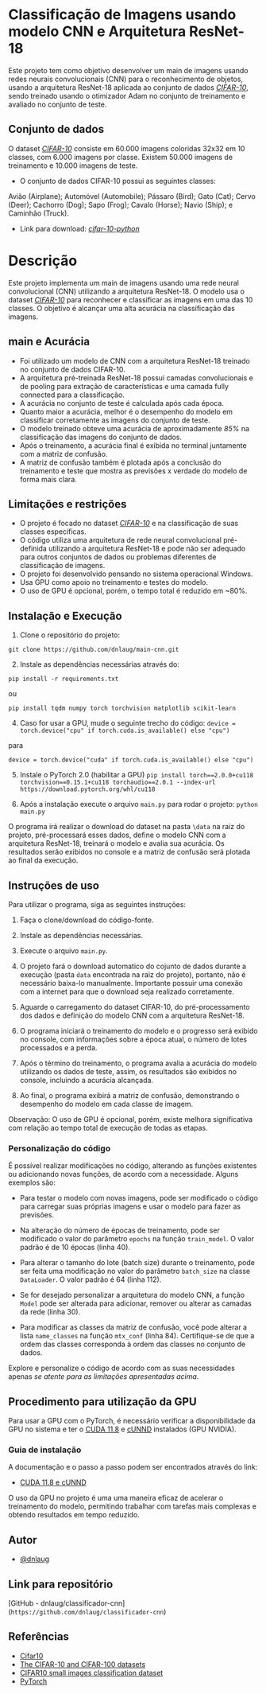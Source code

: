 # Classificação de Imagens usando modelo CNN e Arquitetura ResNet-18

Este projeto tem como objetivo desenvolver um main de imagens usando redes neurais convolucionais (CNN) para o reconhecimento de objetos, usando a arquitetura ResNet-18 aplicada ao conjunto de dados [_CIFAR-10_](https://www.cs.toronto.edu/~kriz/cifar.html), 
sendo treinado usando o otimizador Adam no conjunto de treinamento e avaliado no conjunto de teste.

## Conjunto de dados
O dataset [_CIFAR-10_](https://www.cs.toronto.edu/~kriz/cifar.html) consiste em 60.000 imagens coloridas 32x32 em 10 classes, com 6.000 imagens por classe. Existem 50.000 imagens de treinamento e 10.000 imagens de teste. 

- O conjunto de dados CIFAR-10 possui as seguintes classes:

Avião (Airplane); Automóvel (Automobile); Pássaro (Bird); Gato (Cat); Cervo (Deer); Cachorro (Dog); Sapo (Frog); Cavalo (Horse); Navio (Ship); e Caminhão (Truck).

- Link para download: [_cifar-10-python_](https://www.cs.toronto.edu/~kriz/cifar-10-python.tar.gz) 

# Descrição

Este projeto implementa um main de imagens usando uma rede neural convolucional (CNN) utilizando a arquitetura ResNet-18. O modelo usa o dataset [_CIFAR-10_](https://www.cs.toronto.edu/~kriz/cifar.html) para reconhecer e classificar as imagens em uma das 10 classes. O objetivo é alcançar uma alta acurácia na classificação das imagens.

## main e Acurácia

- Foi utilizado um modelo de CNN com a arquitetura ResNet-18 treinado no conjunto de dados CIFAR-10. 
- A arquitetura pré-treinada ResNet-18 possui camadas convolucionais e de pooling para extração de características e uma camada fully connected para a classificação. 
- A acurácia no conjunto de teste é calculada após cada época. 
- Quanto maior a acurácia, melhor é o desempenho do modelo em classificar corretamente as imagens do conjunto de teste.
- O modelo treinado obteve uma acurácia de aproximadamente _85%_ na classificação das imagens do conjunto de dados.
- Após o treinamento, a acurácia final é exibida no terminal juntamente com a matriz de confusão. 
- A matriz de confusão também é plotada após a conclusão do treinamento e teste que mostra as previsões x verdade do modelo de forma mais clara.

## Limitações e restrições
- O projeto é focado no dataset [_CIFAR-10_](https://www.cs.toronto.edu/~kriz/cifar.html) e na classificação de suas classes específicas.
- O código utiliza uma arquitetura de rede neural convolucional pré-definida utilizando a arquitetura ResNet-18 e pode não ser adequado para outros conjuntos de dados ou problemas diferentes de classificação de imagens.
- O projeto foi desenvolvido pensando no sistema operacional Windows.
- Usa GPU como apoio no treinamento e testes do modelo.
- O uso de GPU é opcional, porém, o tempo total é reduzido em ~80%.

## Instalação e Execução

1. Clone o repositório do projeto:

``` git clone https://github.com/dnlaug/main-cnn.git ```

2. Instale as dependências necessárias através do:

``` pip install -r requirements.txt ```

ou

``` pip install tqdm numpy torch torchvision matplotlib scikit-learn ```

4. Caso for usar a GPU, mude o seguinte trecho do código:
``` device = torch.device("cpu" if torch.cuda.is_available() else "cpu") ``` 

para

 ``` device = torch.device("cuda" if torch.cuda.is_available() else "cpu") ```

5. Instale o PyTorch 2.0 (habilitar a GPU)
``` pip install torch==2.0.0+cu118 torchvision==0.15.1+cu118 torchaudio==2.0.1 --index-url https://download.pytorch.org/whl/cu118 ```

6. Após a instalação execute o arquivo `main.py` para rodar o projeto:
``` python main.py ```

O programa irá realizar o download do dataset na pasta `\data` na raiz do projeto, pré-processará esses dados, define o modelo CNN com a arquitetura ResNet-18, treinará o modelo e avalia sua acurácia. Os resultados serão exibidos no console e a matriz de confusão será plotada ao final da execução.

## Instruções de uso

Para utilizar o programa, siga as seguintes instruções:

1. Faça o clone/download do código-fonte.

2. Instale as dependências necessárias.

3. Execute o arquivo `main.py`.

4. O projeto fará o download automatico do cojunto de dados durante a execução (pasta `data` encontrada na raiz do projeto), portanto, não é necessário baixa-lo manualmente. Importante possuir uma conexão com a internet para que o download seja realizado corretamente.

5. Aguarde o carregamento do dataset CIFAR-10, do pré-processamento dos dados e definição do modelo CNN com a arquitetura ResNet-18.

6. O programa iniciará o treinamento do modelo e o progresso será exibido no console, com informações sobre a época atual, o número de lotes processados e a perda.

7. Após o término do treinamento, o programa avalia a acurácia do modelo utilizando os dados de teste, assim, os resultados são exibidos no console, incluindo a acurácia alcançada.

8. Ao final, o programa exibirá a matriz de confusão, demonstrando o desempenho do modelo em cada classe de imagem.

Observação: O uso de GPU é opcional, porém, existe melhora significativa com relação ao tempo total de execução de todas as etapas. 

### Personalização do código

É possível realizar modificações no código, alterando as funções existentes ou adicionando novas funções, de acordo com a necessidade. Alguns exemplos são:

- Para testar o modelo com novas imagens, pode ser modificado o código para carregar suas próprias imagens e usar o modelo para fazer as previsões.

- Na alteração do número de épocas de treinamento, pode ser modificado o valor do parâmetro `epochs` na função `train_model`. O valor padrão é de 10 épocas (linha 40).

- Para alterar o tamanho do lote (batch size) durante o treinamento, pode ser feita uma modificação no valor do parâmetro `batch_size` na classe `DataLoader`. O valor padrão é 64 (linha 112).

- Se for desejado personalizar a arquitetura do modelo CNN, a função `Model` pode ser alterada para adicionar, remover ou alterar as camadas da rede (linha 30).

- Para modificar as classes da matriz de confusão, você pode alterar a lista `name_classes` na função `mtx_conf` (linha 84). Certifique-se de que a ordem das classes corresponda à ordem das classes no conjunto de dados.

Explore e personalize o código de acordo com as suas necessidades apenas _se atente para as limitações apresentadas acima_.

## Procedimento para utilização da GPU

Para usar a GPU com o PyTorch, é necessário verificar a disponibilidade da GPU no sistema e ter o [CUDA 11.8](https://developer.nvidia.com/cuda-11-8-0-download-archive) e [cUNND](https://developer.nvidia.com/cudnn) instalados (GPU NVIDIA).

### Guia de instalação 

A documentação e o passo a passo podem ser encontrados através do link: 

- [CUDA 11.8 e cUNND](https://docs.nvidia.com/deeplearning/cudnn/install-guide/index.html)

O uso da GPU no projeto é uma uma maneira eficaz de acelerar o treinamento do modelo, permitindo trabalhar com tarefas mais complexas e obtendo resultados em tempo reduzido.

## Autor

- [@dnlaug](https://www.github.com/dnlaug)

## Link para repositório

[GitHub - dnlaug/classificador-cnn] (`https://github.com/dnlaug/classificador-cnn`)

## Referências

 - [Cifar10](https://www.tensorflow.org/datasets/catalog/cifar10?hl=pt-br)
 - [The CIFAR-10 and CIFAR-100 datasets](https://www.cs.toronto.edu/~kriz/cifar.html)
 - [CIFAR10 small images classification dataset](https://keras.io/api/datasets/cifar10/)
 - [PyTorch](https://pytorch.org/get-started/locally/)

